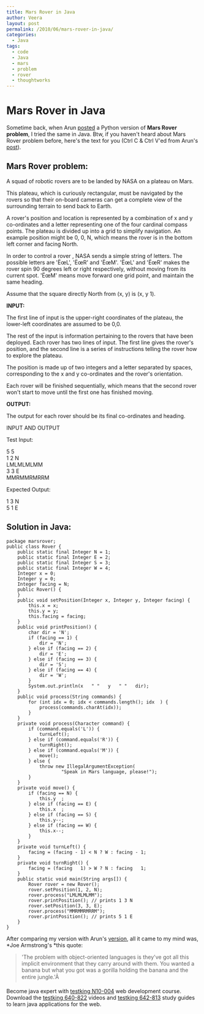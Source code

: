 ```yaml
---
title: Mars Rover in Java
author: Veera
layout: post
permalink: /2010/06/mars-rover-in-java/
categories:
  - Java
tags:
  - code
  - Java
  - mars
  - problem
  - rover
  - thoughtworks
---
```

# Mars Rover in Java

Sometime back, when Arun [posted][1] a Python version of **Mars Rover problem**, I tried the same in Java. Btw, if you haven't heard about Mars Rover problem before, here's the text for you (Ctrl C & Ctrl V'ed from Arun's [post][1]).

 [1]: http://www.arunrocks.com/blog/archives/2010/02/01/mars-rover-in-python-and-haskell/ "Mars Rover in Python and Haskell"

## Mars Rover problem:

A squad of robotic rovers are to be landed by NASA on a plateau on Mars.

This plateau, which is curiously rectangular, must be navigated by the rovers so that their on-board cameras can get a complete view of the surrounding terrain to send back to Earth.

A rover's position and location is represented by a combination of x and y co-ordinates and a letter representing one of the four cardinal compass points. The plateau is divided up into a grid to simplify navigation. An example position might be 0, 0, N, which means the rover is in the bottom left corner and facing North.

In order to control a rover , NASA sends a simple string of letters. The possible letters are 'ËœL', 'ËœR' and 'ËœM'. 'ËœL' and 'ËœR' makes the rover spin 90 degrees left or right respectively, without moving from its current spot. 'ËœM' means move forward one grid point, and maintain the same heading.

Assume that the square directly North from (x, y) is (x, y 1).

**INPUT:**

The first line of input is the upper-right coordinates of the plateau, the lower-left coordinates are assumed to be 0,0.

The rest of the input is information pertaining to the rovers that have been deployed. Each rover has two lines of input. The first line gives the rover's position, and the second line is a series of instructions telling the rover how to explore the plateau.

The position is made up of two integers and a letter separated by spaces, corresponding to the x and y co-ordinates and the rover's orientation.

Each rover will be finished sequentially, which means that the second rover won't start to move until the first one has finished moving.

**OUTPUT:**

The output for each rover should be its final co-ordinates and heading.

INPUT AND OUTPUT

Test Input:

5 5  
1 2 N  
LMLMLMLMM  
3 3 E  
MMRMMRMRRM

Expected Output:

1 3 N  
5 1 E

## Solution in Java:

    package marsrover;
    public class Rover {
    	public static final Integer N = 1;
    	public static final Integer E = 2;
    	public static final Integer S = 3;
    	public static final Integer W = 4;
    	Integer x = 0;
    	Integer y = 0;
    	Integer facing = N;
    	public Rover() {
    	}
    	public void setPosition(Integer x, Integer y, Integer facing) {
    		this.x = x;
    		this.y = y;
    		this.facing = facing;
    	}
    	public void printPosition() {
    		char dir = 'N';
    		if (facing == 1) {
    			dir = 'N';
    		} else if (facing == 2) {
    			dir = 'E';
    		} else if (facing == 3) {
    			dir = 'S';
    		} else if (facing == 4) {
    			dir = 'W';
    		}
    		System.out.println(x   " "   y   " "   dir);
    	}
    	public void process(String commands) {
    		for (int idx = 0; idx < commands.length(); idx  ) {
    			process(commands.charAt(idx));
    		}
    	}
    	private void process(Character command) {
    		if (command.equals('L')) {
    			turnLeft();
    		} else if (command.equals('R')) {
    			turnRight();
    		} else if (command.equals('M')) {
    			move();
    		} else {
    			throw new IllegalArgumentException(
    					"Speak in Mars language, please!");
    		}
    	}
    	private void move() {
    		if (facing == N) {
    			this.y  ;
    		} else if (facing == E) {
    			this.x  ;
    		} else if (facing == S) {
    			this.y--;
    		} else if (facing == W) {
    			this.x--;
    		}
    	}
    	private void turnLeft() {
    		facing = (facing - 1) < N ? W : facing - 1;
    	}
    	private void turnRight() {
    		facing = (facing   1) > W ? N : facing   1;
    	}
    	public static void main(String args[]) {
    		Rover rover = new Rover();
    		rover.setPosition(1, 2, N);
    		rover.process("LMLMLMLMM");
    		rover.printPosition(); // prints 1 3 N
    		rover.setPosition(3, 3, E);
    		rover.process("MMRMMRMRRM");
    		rover.printPosition(); // prints 5 1 E
    	}
    }
    

After comparing my version with Arun's [version][2], all it came to my mind was, *Joe Armstrong's *this quote:

 [2]: http://www.arunrocks.com/blog/archives/2010/02/01/mars-rover-in-python-and-haskell/

> 'The problem with object-oriented languages is they've got all this implicit environment that they carry around with them. You wanted a banana but what you got was a gorilla holding the banana and the entire jungle.'Â

Become java expert with [testking N10-004][3] web development course. Download the [testking 640-822][4] videos and [testking 642-813][5] study guides to learn java applications for the web.

 [3]: http://www.testking.com/N10-004.htm
 [4]: http://www.testking.com/640-822.htm
 [5]: http://www.testking.com/642-813.htm